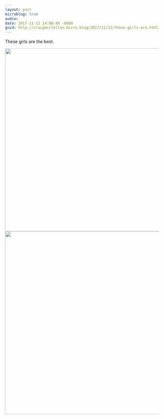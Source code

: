 ```yaml
---
layout: post
microblog: true
audio: 
date: 2017-11-12 14:00:49 -0600
guid: http://craigmcclellan.micro.blog/2017/11/12/these-girls-are.html
---
```

These girls are the best.

<img src="http://craigmcclellan.com/uploads/2017/769f15dead.jpg" width="599" height="600" /><img src="http://craigmcclellan.com/uploads/2017/0e939aae49.jpg" width="600" height="600" />
